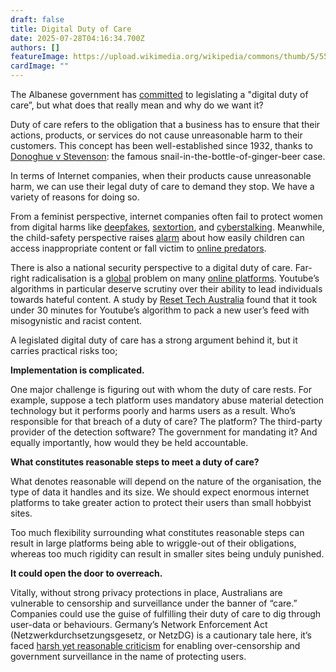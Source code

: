 ```yaml
---
draft: false
title: Digital Duty of Care
date: 2025-07-28T04:16:34.700Z
authors: []
featureImage: https://upload.wikimedia.org/wikipedia/commons/thumb/5/55/Silicon_chip_from_a_computer_laser_mouse_under_a_microscope_50%D1%85.jpg/640px-Silicon_chip_from_a_computer_laser_mouse_under_a_microscope_50%D1%85.jpg
cardImage: ""
---
```

The Albanese government has [committed](https://minister.infrastructure.gov.au/rowland/media-release/new-duty-care-obligations-platforms-will-keep-australians-safer-online?) to legislating a "digital duty of care”, but what does that really mean and why do we want it?

Duty of care refers to the obligation that a business has to ensure that their actions, products, or services do not cause unreasonable harm to their customers. This concept has been well-established since 1932, thanks to [Donoghue v Stevenson](https://professionalnegligenceclaimsolicitors.co.uk/duty-of-care-key-tort-law-judgment-donoghue/): the famous snail-in-the-bottle-of-ginger-beer case. 

In terms of Internet companies, when their products cause unreasonable harm, we can use their legal duty of care to demand they stop. We have a variety of reasons for doing so.

From a feminist perspective, internet companies often fail to protect women from digital harms like [deepfakes](https://www.theparliamentmagazine.eu/news/article/how-sexually-explicit-deepfakes-undermine-democracy-and-womens-role-in-the-eu), [sextortion](https://www.afp.gov.au/news-centre/media-release/afp-warning-over-rise-sadistic-sextortion-online), and [cyberstalking](https://www.aihw.gov.au/family-domestic-and-sexual-violence/types-of-violence/stalking-surveillance). Meanwhile, the child-safety perspective raises [alarm](https://www.afp.gov.au/news-centre/media-release/concerns-over-children-accessing-extremist-material-online) about how easily children can access inappropriate content or fall victim to [online predators](https://abcnews.go.com/Nightline/experts-protect-children-online-predators/story?id=110192418). 

There is also a national security perspective to a digital duty of care. Far-right radicalisation is a [global](https://url1005.email.actionnetwork.org/ss/c/u001.SLdqY4re9NRChJwFnQ0ir77NP85M9wbIWvd6xKfBwnLIQalTLARQiaVrikLaJBycMT0s8B0Ufuw1F7Wup1edIT34GO3Mxn_B5Q8K4MATdUxxa0ps2ZeAwCxbU_Rkd2S7v23Ptm32bXR-IqPfstC25xxOlQsqGyDtjNc_gpDlGdY-AcY2JBcU0V_Vu91lXURZvfDDT7fsz14HhYEx4qhkqSn6ZNvsBPZikuJ4UkFOQupaPMPyzAW1eagPDgGDFXW2sfCx7qC6qzoOsKPaP7KAdroFfsXKmSvha-hlXSYKDiq2HoT3QBHrNGWnOW37TeRf1S4VASsYuZxLgnzveYCBYw/4ie/JmLGi7KdSMeRkwDjcS5uYA/h10/h001.cc37dBV_ytefvxGVY14OzLHNUjAReKwpLqsBfR4MylE) problem on many [online platforms](https://www.bbc.com/news/articles/cne4vw1x83po). Youtube’s algorithms in particular deserve scrutiny over their ability to lead individuals towards hateful content. A study by [Reset Tech Australia](https://url1005.email.actionnetwork.org/ss/c/u001.qUXRBnqZ7T8nxbpAcIVwoXFNoiOs_lcj8erSMRjRndY761VyuJG4zhOXEoiRPhu-In4F2yb2sUjcmAEzUV3NV8nHFBMZeBFJ_5Wl_1DvS_HDw5X2XDicQpqjskD3s2ssbD1EZ9FxTt46ciMo6mZPgSKUgvswtxwv28a2St7hhzc8rFqcx4Bea6xMKv7YPMaYHdn28lC_Cm2LO1o-RK9WJFUpr9ZWhFSClygcxYOeGNDLFvUhfhfJk6FZg5nLly7puvuqeXAuQOsfEIAHzlhkgLdvbdvS_uXsbRvPsobCWAPTre_c82vM0zBoNxVIOUt4XxZz_yfMi4-FhuR04e9t0w/4ie/JmLGi7KdSMeRkwDjcS5uYA/h11/h001.8VYUQ-Bfbvo9IErsCtunq2OCrm9-CD7jO2hlBGsH-OY) found that it took under 30 minutes for Youtube’s algorithm to pack a new user’s feed with misogynistic and racist content. 

A legislated digital duty of care has a strong argument behind it, but it carries practical risks too;

**Implementation is complicated.**

One major challenge is figuring out with whom the duty of care rests. For example, suppose a tech platform uses mandatory abuse material detection technology but it performs poorly and harms users as a result. Who’s responsible for that breach of a duty of care? The platform? The third-party provider of the detection software? The government for mandating it? And equally importantly, how would they be held accountable. 

**What constitutes reasonable steps to meet a duty of care?**

What denotes reasonable will depend on the nature of the organisation, the type of data it handles and its size. We should expect enormous internet platforms to take greater action to protect their users than small hobbyist sites. 

Too much flexibility surrounding what constitutes reasonable steps can result in large platforms being able to wriggle-out of their obligations, whereas too much rigidity can result in smaller sites being unduly punished. 

**It could open the door to overreach.**

Vitally, without strong privacy protections in place, Australians are vulnerable to censorship and surveillance under the banner of “care.” Companies could use the guise of fulfilling their duty of care to dig through user-data or behaviours. Germany’s Network Enforcement Act (Netzwerkdurchsetzungsgesetz, or NetzDG) is a cautionary tale here, it’s faced [harsh yet reasonable criticism](https://url1005.email.actionnetwork.org/ss/c/u001.NV3IV8RXB3BPG-RgoenRiq9PQOG79w2jNA1nJD6yz1aEBTq2Wp9rKXEFEJaz4cERoYTc8kiGYaLsqFD0EMJlXRLODF0DXQ4Ah-zY-7tL6Nsd7dzdbOeWsqCAUf4ul34v60p0JhDyAQFrH0njawcShccUPv_fksOMTp9ayrW8xM2ISFba7FDP7jfjjOeGHMQjDhcVhUIpR6hi9D-rv1CSQkF8E98TgCrA4WYwmap6gHuo0ZKWzu8HQIsVzxFmA2KqTjwOMbMBudE8Bnq4s0LlrNQWwwGe3JR62ypjPsx2oH94yep1oiVYhVjJHogS5-TxQw_UkMZcdrua6yL5lD9NzDe5WhXq1UXkymRHEI0AIFnvmT3BrMpS48zjsheoMFv3NQHyS3O4V7x9JZMtfe9GcggWx3Gsbk2WuWLb0bmoCSheX-i2I-gAAd7AtRFrDj1_ackaH-OYScsE6C3-2QctPXVK-W0pliRoWCJpzWdjkaE/4ie/JmLGi7KdSMeRkwDjcS5uYA/h12/h001._yh5P32HZkybAFIih7XocCUK3PXqV-oilcTMtnSRnVA) for enabling over-censorship and government surveillance in the name of protecting users.